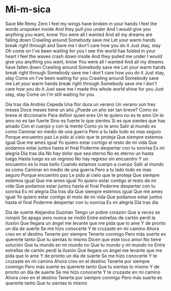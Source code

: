 # Mi-m-sica

Save Me
Remy Zero
I feel my wings have broken in your hands
I feel the words unspoken inside
And they pull you under
And I would give you anything you want, know
You were all I wanted
And all my dreams are falling down
Crawling around
Somebody save me
Let your warm hands break right through and
Save me
I don't care how you do it
Just stay, stay
Oh come on
I've been waiting for you
I see the world has folded in your heart
I feel the waves crash down inside
And they pulled me under
I would give you anything you want, know
You were all I wanted
And all my dreams have fallen down
Crawling around
Somebody save me
Let your warm hands break right through
Somebody save me
I don't care how you do it
Just stay, stay
Come on
I've been waiting for you
Crawling around
Somebody save me
Let your warm hands break right through
Somebody save me
I don't care how you do it
Just save me
I made this whole world shine for you
Just stay, stay
Come on
I'm still waiting for you

Día tras día
Andrés Cepeda
Una flor dura un verano
Un verano son tres meses
Doce meses tiene un año
¿Puede un año ser tan breve? 
Como es breve el diccionario 
Para definir quien eres
Un te quiero no es te amo
Un te amo no es tan fuerte
Sino es fuerte lo que sientes
Si es que sientes que has amado
Con el cuerpo y con la mente
Como yo te amo
Salir al mundo es como 
Caminar en medio de una guerra
Pero a tu lado todo es mas seguro
Porque encuentro paz
Le pido al cielo que te proteja
Que siempre estemos igual
Que me ames igual
Yo quiero estar contigo el resto de mi vida
Que podamos estar juntos hasta el final
Poderme despertar con tu sonrisa
Es mi alegría
Día tras día
No hay dolor que sea eterno
No es eterno un hasta luego
Hasta luego es un regreso
No hay regreso sin encuentro 
Y un encuentro es lo mas bello
Cuando estamos cuerpo a cuerpo
Salir al mundo es como 
Caminar en medio de una guerra
Pero a tu lado todo es mas seguro
Porque encuentro paz
Le pido al cielo que te proteja
Que siempre estemos igual
Que me ames igual
Yo quiero estar contigo el resto de mi vida
Que podamos estar juntos hasta el final
Poderme despertar con tu sonrisa
Es mi alegría
Día tras día
Que siempre estemos igual
Que me ames igual
Yo quiero estar contigo el resto de mi vida
Que podamos estar juntos hasta el final
Poderme despertar con tu sonrisa
Es mi alegría
Día tras día

Día de suerte
Alejandra Guzmán
Tengo un pobre corazón
Que a veces se rompió 
Se apago pero nunca se rindió
Entre estrellas de cartón perdí la ilusión 
Que llegara un ángel me levante que me pida que lo ame
Y de pronto un día de suerte
Se me hizo conocerte
Y te cruzaste en mi camino
Ahora creo en el destino
Tenerte por siempre
Tenerte conmigo
Pero más suerte es quererte tanto
Que tu sientas lo mismo
Dicen que este loco amor
No tiene solución
Que tu mundo en mi mundo no
Que tu mundo y mi mundo no
Entre estrellas de cartón perdí la ilusión
Que llegara un ángel me levante que me pida que lo ame
Y de pronto un día de suerte
Se me hizo conocerte
Y te cruzaste en mi camino
Ahora creo en el destino
Tenerte por siempre conmigo
Pero más suerte es quererte tanto
Que tu sientas lo mismo
Y de pronto un día de suerte
Se me hizo conocerte
Y te cruzaste en mi camino
Ahora creo en el destino
Tenerte por siempre conmigo
Pero más suerte es quererte tanto
Que tu sientas lo mismo
